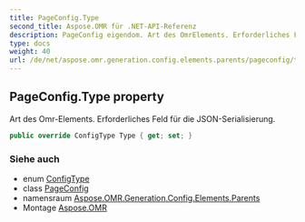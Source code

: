```yaml
---
title: PageConfig.Type
second_title: Aspose.OMR für .NET-API-Referenz
description: PageConfig eigendom. Art des OmrElements. Erforderliches Feld für die JSONSerialisierung.
type: docs
weight: 40
url: /de/net/aspose.omr.generation.config.elements.parents/pageconfig/type/
---
```

## PageConfig.Type property

Art des Omr-Elements. Erforderliches Feld für die JSON-Serialisierung.

```csharp
public override ConfigType Type { get; set; }
```

### Siehe auch

* enum [ConfigType](../../../aspose.omr.generation.config.enums/configtype/)
* class [PageConfig](../)
* namensraum [Aspose.OMR.Generation.Config.Elements.Parents](../../pageconfig/)
* Montage [Aspose.OMR](../../../)


